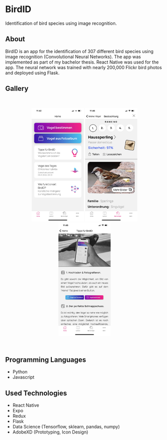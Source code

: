 # BirdID
Identification of bird species using image recognition.

## About
BirdID is an app for the identification of 307 different bird species using image recognition (Convolutional Neural Networks). The app was implemented as part of my bachelor thesis. React Native was used for the app. The neural network was trained with nearly 200,000 Flickr bird photos and deployed using Flask.

## Gallery

<br>
<p align="center">
  <img src="/doc_media/birdid1.jpeg" width="33%">
  <img src="/doc_media/birdid2.jpeg" width="33%">
  <img src="/doc_media/birdid3.jpeg" width="33%">
</p>
<br>

## Programming Languages
* Python
* Javascript

## Used Technologies

* React Native
* Expo
* Redux
* Flask
* Data Science (Tensorflow, sklearn, pandas, numpy)
* AdobeXD (Prototyping, Icon Design)
